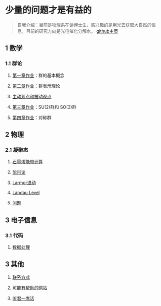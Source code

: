 # 少量的问题才是有益的
> 自我介绍：目前是物理系在读博士生，感兴趣的是用光去获取大自然的信息，目前的研究方向是光电催化分解水。
[github主页](https://github.com/linqyuan/linqyuan.github.io)

## 1 数学
### 1.1 群论
1. [第一章作业](https://linqyuan.github.io/math/group_theory/第一章作业.pdf)：群的基本概念

2. [第二章作业](https://linqyuan.github.io/math/group_theory/第二章作业.pdf)：群表示理论

3. [主动观点和被动观点](https://linqyuan.github.io/math/group_theory/%E4%B8%BB%E5%8A%A8%E8%A7%82%E7%82%B9%E5%92%8C%E8%A2%AB%E5%8A%A8%E8%A7%82%E7%82%B9.pdf)

4. [第三章作业](https://linqyuan.github.io/math/group_theory/第三章作业.pdf)：SU(2)群和 SO(3)群

5. [第四章作业](https://linqyuan.github.io/math/group_theory/第四章作业.pdf)：对称群

## 2 物理
### 2.1 凝聚态
1. [石墨烯能带计算](https://linqyuan.github.io/physics/condense_matter/tightbind_graphene/tb_graphene.pdf)

2. [能带论](https://linqyuan.github.io/physics/condense_matter/tightbind_graphene/Band_theory.pdf)

3. [Larmor进动](https://www.mdnice.com/writing/020572ec3e2b424dbc79b3e54307719b)

4. [Landau Level](https://linqyuan.github.io/physics/condense_matter/朗道能级.pdf)

5. [问题](https://linqyuan.github.io/physics/论文结构.pdf)
## 3 电子信息
### 3.1 代码
1. [数据处理](https://linqyuan.github.io/userful_code)


## 3 其他
1. [联系方式](https://linqyuan.github.io/intro) 

2. [可能有帮助的网站](https://linqyuan.github.io/userfulweb) 

3. [听君一席话](https://linqyuan.github.io/listen)
